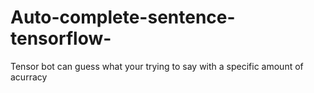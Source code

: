 # Auto-complete-sentence-tensorflow-
Tensor bot can guess what your trying to say with a specific amount of acurracy
